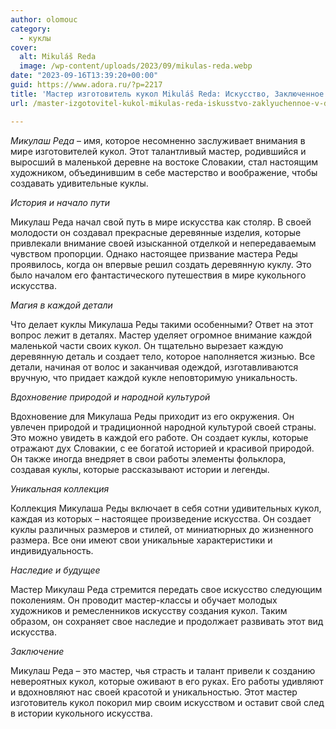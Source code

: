 ```yaml
---
author: olomouc
category:
  - куклы
cover:
  alt: Mikuláš Reda
  image: /wp-content/uploads/2023/09/mikulas-reda.webp
date: "2023-09-16T13:39:20+00:00"
guid: https://www.adora.ru/?p=2217
title: 'Мастер изготовитель кукол Mikuláš Reda: Искусство, Заключенное в Дереве и Ткани'
url: /master-izgotovitel-kukol-mikulas-reda-iskusstvo-zaklyuchennoe-v-dereve-i-tkani/

---
```

_Микулаш Реда_ – имя, которое несомненно заслуживает внимания в мире изготовителей кукол. Этот талантливый мастер, родившийся и выросший в маленькой деревне на востоке Словакии, стал настоящим художником, объединившим в себе мастерство и воображение, чтобы создавать удивительные куклы.

_История и начало пути_

Микулаш Реда начал свой путь в мире искусства как столяр. В своей молодости он создавал прекрасные деревянные изделия, которые привлекали внимание своей изысканной отделкой и непередаваемым чувством пропорции. Однако настоящее призвание мастера Реды проявилось, когда он впервые решил создать деревянную куклу. Это было началом его фантастического путешествия в мире кукольного искусства.

_Магия в каждой детали_

Что делает куклы Микулаша Реды такими особенными? Ответ на этот вопрос лежит в деталях. Мастер уделяет огромное внимание каждой маленькой части своих кукол. Он тщательно вырезает каждую деревянную деталь и создает тело, которое наполняется жизнью. Все детали, начиная от волос и заканчивая одеждой, изготавливаются вручную, что придает каждой кукле неповторимую уникальность.

_Вдохновение природой и народной культурой_

Вдохновение для Микулаша Реды приходит из его окружения. Он увлечен природой и традиционной народной культурой своей страны. Это можно увидеть в каждой его работе. Он создает куклы, которые отражают дух Словакии, с ее богатой историей и красивой природой. Он также иногда внедряет в свои работы элементы фольклора, создавая куклы, которые рассказывают истории и легенды.

_Уникальная коллекция_

Коллекция Микулаша Реды включает в себя сотни удивительных кукол, каждая из которых – настоящее произведение искусства. Он создает куклы различных размеров и стилей, от миниатюрных до жизненного размера. Все они имеют свои уникальные характеристики и индивидуальность.

_Наследие и будущее_

Мастер Микулаш Реда стремится передать свое искусство следующим поколениям. Он проводит мастер-классы и обучает молодых художников и ремесленников искусству создания кукол. Таким образом, он сохраняет свое наследие и продолжает развивать этот вид искусства.

_Заключение_

Микулаш Реда – это мастер, чья страсть и талант привели к созданию невероятных кукол, которые оживают в его руках. Его работы удивляют и вдохновляют нас своей красотой и уникальностью. Этот мастер изготовитель кукол покорил мир своим искусством и оставит свой след в истории кукольного искусства.
